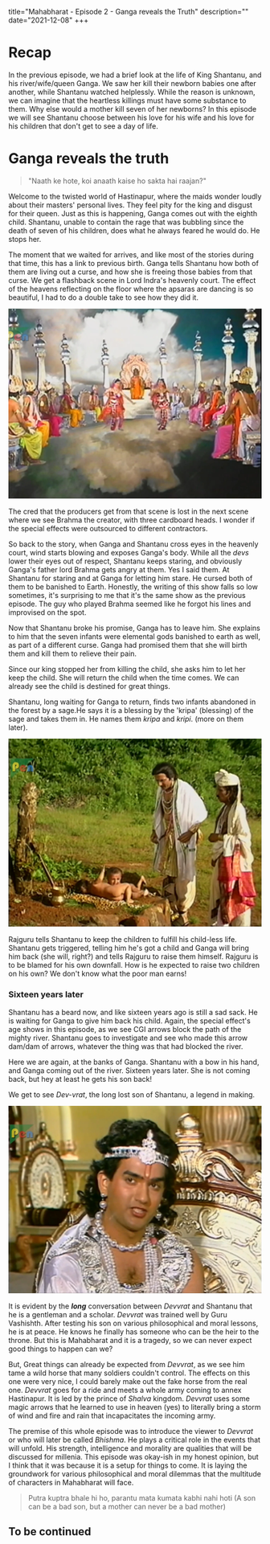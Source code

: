 title="Mahabharat - Episode 2 - Ganga reveals the Truth"
description=""
date="2021-12-08"
+++
# Recap

In the previous episode, we had a brief look at the life of King Shantanu, and his river/wife/queen Ganga. We saw her kill their newborn babies one after another, while Shantanu watched helplessly. 
While the reason is unknown, we can imagine that the heartless killings must have some substance to them. Why else would a mother kill seven of her newborns? 
In this episode we will see Shantanu choose between his love for his wife and his love for his children that don't get to see a day of life.

# Ganga reveals the truth

>"Naath ke hote, koi anaath kaise ho sakta hai raajan?"

Welcome to the twisted world of Hastinapur, where the maids wonder loudly about their masters' personal lives. They feel pity for the king and disgust for their queen. Just as this is happening, Ganga comes out with the eighth child. Shantanu, unable to contain the rage that was bubbling since the death of seven of his children, does what he always feared he would do.
He stops her.

The moment that we waited for arrives, and like most of the stories during that time, this has a link to previous birth. Ganga tells Shantanu how both of them are living out a curse, and how she is freeing those babies from that curse. We get a flashback scene in Lord Indra's heavenly court. The effect of the heavens reflecting on the floor where the apsaras are dancing is so beautiful, I had to do a double take to see how they did it.


![Heavenly Skies](/static/images/mahabharat/ep2_2.webp)

The cred that the producers get from that scene is lost in the next scene where we see Brahma the creator, with three cardboard heads. I wonder if the special effects were outsourced to different contractors.


So back to the story, when Ganga and Shantanu cross eyes in the heavenly court, wind starts blowing and exposes Ganga's body. While all the *devs* lower their eyes out of respect, Shantanu keeps staring, and obviously Ganga's father lord Brahma gets angry at them. Yes I said them. At Shantanu for staring and at Ganga for letting him stare. He cursed both of them to be banished to Earth. Honestly, the writing of this show falls so low sometimes, it's surprising to me that it's the same show as the previous episode. The guy who played Brahma seemed like he forgot his lines and improvised on the spot.

Now that Shantanu broke his promise, Ganga has to leave him. She explains to him that the seven infants were elemental gods banished to earth as well, as part of a different curse. Ganga had promised them that she will birth them and kill them to relieve their pain.

Since our king stopped her from killing the child, she asks him to let her keep the child. She will return the child when the time comes. We can already see the child is destined for great things. 

Shantanu, long waiting for Ganga to return, finds two infants abandoned in the forest by a sage.He says it is a blessing by the 'kripa' (blessing) of the sage and takes them in. He names them *kripa* and *kripi*. (more on them later).

![infants](/static/images/mahabharat/ep2_5.webp)

Rajguru tells Shantanu to keep the children to fulfill his child-less life. Shantanu gets triggered, telling him he's got a child and Ganga will bring him back (she will, right?) and tells Rajguru to raise them himself. Rajguru is to be blamed for his own downfall. How is he expected to raise two children on his own? We don't know what the poor man earns!

### Sixteen years later

Shantanu has a beard now, and like sixteen years ago is still a sad sack. He is waiting for Ganga to give him back his child. Again, the special effect's age shows in this episode, as we see CGI arrows block the path of the mighty river. Shantanu goes to investigate and see who made this arrow dam/dam of arrows, whatever the thing was that had blocked the river.

Here we are again, at the banks of Ganga. Shantanu with a bow in his hand, and Ganga coming out of the river. Sixteen years later. She is not coming back, but hey at least he gets his son back! 

We get to see *Dev-vrat*, the long lost son of Shantanu, a legend in making.

![devvrat](/static/images/mahabharat/ep2_7.webp)

It is evident by the ***long*** conversation between *Devvrat* and Shantanu that he is a gentleman and a scholar. *Devvrat* was trained well by Guru Vashishth. After testing his son on various philosophical and moral lessons, he is at peace. He knows he finally has someone who can be the heir to the throne. But this is Mahabharat and it is a tragedy, so we can never expect good things to happen can we?

But, Great things can already be expected from *Devvrat*, as we see him tame a wild horse that many soldiers couldn't control. The effects on this one were very nice, I could barely make out the fake horse from the real one. *Devvrat* goes for a ride and meets a whole army coming to annex Hastinapur. It is led by the prince of *Shalva* kingdom. *Devvrat* uses some magic arrows that he learned to use in heaven (yes) to literally bring a storm of wind and fire and rain that incapacitates the incoming army. 

The premise of this whole episode was to introduce the viewer to *Devvrat* or who will later be called *Bhishma*. He plays a critical role in the events that will unfold. His strength, intelligence and morality are qualities that will be discussed for millenia. This episode was okay-ish in my honest opinion, but I think that it was because it is a setup for things to come. It is laying the groundwork for various philosophical and moral dilemmas that the multitude of characters in Mahabharat will face.


> Putra kuptra bhale hi ho, parantu mata kumata kabhi nahi hoti
> (A son can be a bad son, but a mother can never be a bad mother)
## To be continued

